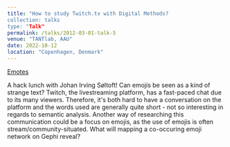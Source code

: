 ```yaml
---
title: "How to study Twitch.tv with Digital Methods?
collection: talks
type: "Talk"
permalink: /talks/2012-03-01-talk-5
venue: "TANTlab, AAU"
date: 2022-10-12
location: "Copenhagen, Denmark"
---
```


[Emotes](/images/Twitch-emotes.jpg)

A hack lunch with Johan Irving Søltoft!
Can emojis be seen as a kind of strange text? Twitch, the livestreaming platform, has a fast-paced chat due to its many viewers. Therefore, it's both hard to have a conversation on the platform and the words used are generally quite short - not so interesting in regards to semantic analysis. Another way of researching this communication could be a focus on emojis, as the use of emojis is often stream/community-situated. What will mapping a co-occuring emoji network on Gephi reveal? 
